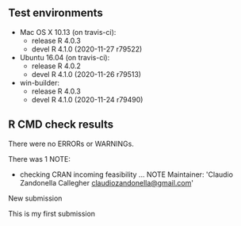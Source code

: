 ## Test environments
* Mac OS X 10.13 (on travis-ci):
  - release R 4.0.3
  - devel R 4.1.0 (2020-11-27 r79522)
* Ubuntu 16.04 (on travis-ci):
  - release R 4.0.2
  - devel R 4.1.0 (2020-11-26 r79513)
* win-builder:
  - release R 4.0.3
  - devel R 4.1.0 (2020-11-24 r79490)

## R CMD check results
There were no ERRORs or WARNINGs. 

There was 1 NOTE:

* checking CRAN incoming feasibility ... NOTE
Maintainer: 'Claudio Zandonella Callegher <claudiozandonella@gmail.com>'

New submission

This is my first submission
